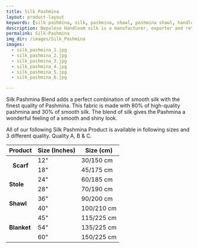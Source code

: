 ```yaml
---
title: Silk Pashmina
layout: product-layout
keywords: [silk pashmina, silk, pashmina, shawl, pashmina shawl, handloom, baby pashmina, 100 cashmere, nepal cashmere, pure pashmina, soft raw silk, thamel, kathmandu, nepal, showroom, quality, hand made pashmina, special gift, gift, Mountain goat, stole, wrap, blanket, tie, poncho, silk shirt, print pashmina, embriodery pashmina, cashmere sweaters]
description: Nepalese Handloom silk is a manufacturer, exporter and retailer of Genuine Handmade Pashmina and Soft Raw Silk fabrics since 1985. Our showroom is at Thamel tourist hub center in Kathmandu, Nepal. 
permalink: Silk-Pashmina
img_dir: /images/Silk_Pashmina
images:
  - silk_pashmina_1.jpg
  - silk_pashmina_2.jpg
  - silk_pashmina_3.jpg
  - silk_pashmina_4.jpg
  - silk_pashmina_5.jpg
  - silk_pashmina_6.jpg

---
```

<span class="dropcap">S</span>ilk Pashmina Blend adds a perfect combination of smooth silk with the finest quality of Pashmina. This fabric is made with 80% of high-quality pashmina and 30% of smooth silk. The blend of silk gives the Pashmina a wonderful feeling of a smooth and shiny look.

All of our following Silk Pashmina Product is available in following sizes and 3 different quality. Quality A, B & C.

<table class="table table-bordered table-striped">
  <thead>
  <tr>
    <th>Product</th>
    <th>Size (Inches)</th>
    <th>Size (cm)</th>
  </tr>
  </thead>
  <tbody>
  <tr>
    <th rowspan="2"><strong>Scarf</strong></th>
    <td>12"</td>
    <td>30/150 cm</td>
  </tr>
  <tr>
    <td>18"</td>
    <td>45/175 cm</td>
  </tr>
  <tr>
    <td rowspan="2"><strong>Stole</strong></td>
    <td>24"</td>
    <td>60/185 cm</td>
  </tr>
  <tr>
    <td>28"</td>
    <td>70/190 cm</td>
  </tr>
  <tr>
    <td rowspan="2"><strong>Shawl</strong></td>
    <td>36"</td>
    <td>90/200 cm</td>
  </tr>
  <tr>
    <td>40"</td>
    <td>100/210 cm</td>
  </tr>
  <tr>
    <td rowspan="3"><strong>Blanket</strong></td>
    <td>45"</td>
    <td>115/225 cm</td>
  </tr>
  <tr>
    <td>54"</td>
    <td>135/225 cm</td>
  </tr>
  <tr>
    <td>60"</td>
    <td>150/225 cm</td>
  </tr>
  </tbody>
</table>